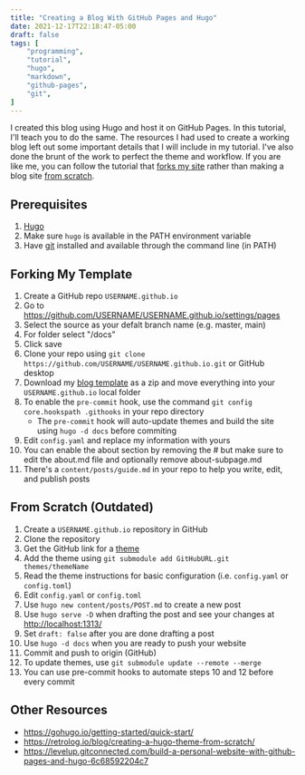```yaml
---
title: "Creating a Blog With GitHub Pages and Hugo"
date: 2021-12-17T22:18:47-05:00
draft: false
tags: [
    "programming",
    "tutorial",
    "hugo",
    "markdown",
    "github-pages",
    "git",
]
---
```


I created this blog using Hugo and host it on GitHub Pages. In this tutorial, I'll teach you to do the same.
The resources I had used to create a working blog left out some important details that I will include in my tutorial.
I've also done the brunt of the work to perfect the theme and workflow.
If you are like me, you can follow the tutorial that [forks my site](#forking-my-site) rather than making a blog site [from scratch](#from-scratch).

## Prerequisites

1. [Hugo](https://gohugo.io/getting-started/installing#binary-cross-platform)
2. Make sure `hugo` is available in the PATH environment variable
3. Have [git](https://git-scm.com/downloads) installed and available through the command line (in PATH)

## Forking My Template

1. Create a GitHub repo `USERNAME.github.io`
2. Go to https://github.com/USERNAME/USERNAME.github.io/settings/pages
3. Select the source as your defalt branch name (e.g. master, main)
4. For folder select "/docs"
5. Click save
6. Clone your repo using `git clone https://github.com/USERNAME/USERNAME.github.io.git` or GitHub desktop
7. Download my [blog template](https://github.com/elibroftw/hugo-blog-template) as a zip and move everything into your `USERNAME.github.io` local folder
8. To enable the `pre-commit` hook, use the command `git config core.hookspath .githooks` in your repo directory
   - The `pre-commit` hook will auto-update themes and build the site using `hugo -d docs` before commiting
9. Edit `config.yaml` and replace my information with yours
10. You can enable the about section by removing the \# but make sure to edit the about.md file and optionally remove
 about-subpage.md
11. There's a `content/posts/guide.md` in your repo to help you write, edit, and publish posts

## From Scratch (Outdated)

1. Create a `USERNAME.github.io` repository in GitHub
2. Clone the repository
3. Get the GitHub link for a [theme](https://themes.gohugo.io/)
4. Add the theme using `git submodule add GitHubURL.git themes/themeName`
5. Read the theme instructions for basic configuration (i.e. `config.yaml` or `config.toml`)
6. Edit `config.yaml` or `config.toml`
7. Use `hugo new content/posts/POST.md` to create a new post
8. Use `hugo serve -D` when drafting the post and see your changes at [http://localhost:1313/](http://localhost:1313/)
9. Set `draft: false` after you are done drafting a post
10. Use `hugo -d docs` when you are ready to push your website
11. Commit and push to origin (GitHub)
12. To update themes, use `git submodule update --remote --merge`
13. You can use pre-commit hooks to automate steps 10 and 12 before every commit

## Other Resources

- https://gohugo.io/getting-started/quick-start/
- https://retrolog.io/blog/creating-a-hugo-theme-from-scratch/
- https://levelup.gitconnected.com/build-a-personal-website-with-github-pages-and-hugo-6c68592204c7
